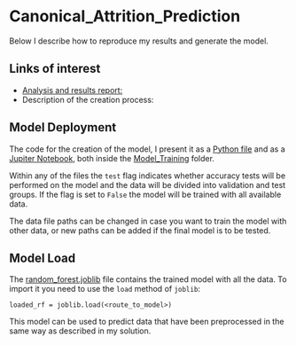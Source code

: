 # Canonical_Attrition_Prediction

Below I describe how to reproduce my results and generate the model.

## Links of interest

- [Analysis and results report:](./Data_Analysis)
- Description of the creation process:

## Model Deployment

The code for the creation of the model, I present it as a [Python file]("https://github.com/Dennis-Villa/Canonical_Attrition_Prediction/blob/main/Model_Training/model_training.py") and as a [Jupiter Notebook]("https://github.com/Dennis-Villa/Canonical_Attrition_Prediction/blob/main/Model_Training/Model_Pipeline_Training.ipynb"), both inside the [Model_Training]("./Model_Training") folder.

Within any of the files the `test` flag indicates whether accuracy tests will be performed on the model and the data will be divided into validation and test groups. If the flag is set to `False` the model will be trained with all available data.

The data file paths can be changed in case you want to train the model with other data, or new paths can be added if the final model is to be tested.

## Model Load

The [random_forest.joblib]("https://github.com/Dennis-Villa/Canonical_Attrition_Prediction/blob/main/Model_Training/random_forest.joblib") file contains the trained model with all the data. To import it you need to use the `load` method of `joblib`:

`loaded_rf = joblib.load(<route_to_model>)`

This model can be used to predict data that have been preprocessed in the same way as described in my solution.